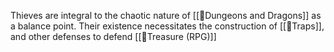 Thieves are integral to the chaotic nature of [[🌳Dungeons and Dragons]] as a balance point. Their existence necessitates the construction of [[🌰Traps]], and other defenses to defend [[🌰Treasure (RPG)]]
